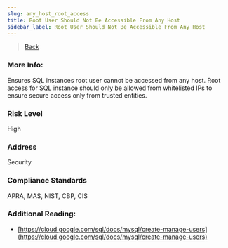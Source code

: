 ```yaml
---
slug: any_host_root_access
title: Root User Should Not Be Accessible From Any Host
sidebar_label: Root User Should Not Be Accessible From Any Host
---
```

> [Back](../../gcpsqlmonitoring)

### More Info:
Ensures SQL instances root user cannot be accessed from any host. Root access for SQL instance should only be allowed from whitelisted IPs to ensure secure access only from trusted entities.

### Risk Level
High

### Address
Security

### Compliance Standards
APRA, MAS, NIST, CBP, CIS

### Additional Reading:
- [https://cloud.google.com/sql/docs/mysql/create-manage-users](https://cloud.google.com/sql/docs/mysql/create-manage-users) 
